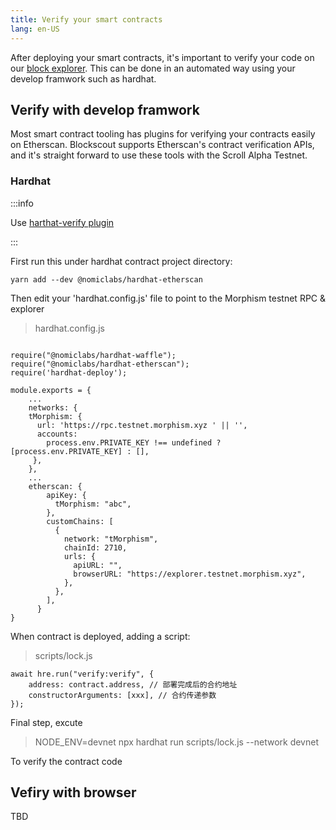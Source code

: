 ```yaml
---
title: Verify your smart contracts
lang: en-US
---
```


After deploying your smart contracts, it's important to verify your code on our [block explorer](www.google.com). This can be done in an automated way using your develop framwork such as hardhat.



## Verify with develop framwork

Most smart contract tooling has plugins for verifying your contracts easily on Etherscan. Blockscout supports Etherscan's contract verification APIs, and it's straight forward to use these tools with the Scroll Alpha Testnet.

### Hardhat

:::info

Use [harthat-verify plugin](https://hardhat.org/hardhat-runner/plugins/nomicfoundation-hardhat-verify)

:::

First run this under hardhat contract project directory:

~~~
yarn add --dev @nomiclabs/hardhat-etherscan
~~~

Then edit your 'hardhat.config.js' file to point to the Morphism testnet RPC & explorer
> hardhat.config.js


~~~

require("@nomiclabs/hardhat-waffle");
require("@nomiclabs/hardhat-etherscan");
require('hardhat-deploy');

module.exports = {
    ...
    networks: {
    tMorphism: {
      url: 'https://rpc.testnet.morphism.xyz ' || '',
      accounts:
        process.env.PRIVATE_KEY !== undefined ? [process.env.PRIVATE_KEY] : [],
     },
    },
    ...
    etherscan: {
        apiKey: {
          tMorphism: "abc",
        },
        customChains: [
          {
            network: "tMorphism",
            chainId: 2710,
            urls: {
              apiURL: "",
              browserURL: "https://explorer.testnet.morphism.xyz",
            },
          },
        ],
      }
}

~~~

When contract is deployed, adding a script: 
> scripts/lock.js

~~~
await hre.run("verify:verify", {
    address: contract.address, // 部署完成后的合约地址
    constructorArguments: [xxx], // 合约传递参数
});
~~~

Final step, excute

> NODE_ENV=devnet npx hardhat run scripts/lock.js --network devnet

To verify the contract code

## Vefiry with browser

TBD